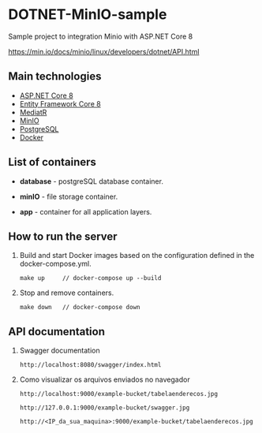 # DOTNET-MinIO-sample

Sample project to integration Minio with ASP.NET Core 8

https://min.io/docs/minio/linux/developers/dotnet/API.html

## Main technologies

- [ASP.NET Core 8](https://learn.microsoft.com/en-us/aspnet/core/introduction-to-aspnet-core?view=aspnetcore-8.0)
- [Entity Framework Core 8](https://learn.microsoft.com/en-us/ef/core)
- [MediatR](https://github.com/jbogard/MediatR)
- [MinIO](https://min.io/docs/minio/linux/developers/dotnet/API.html)
- [PostgreSQL](https://www.postgresql.org/)
- [Docker](https://www.docker.com)

## List of containers

- **database** - postgreSQL database container.

- **minIO** - file storage container.

- **app** - container for all application layers.

## How to run the server

1.  Build and start Docker images based on the configuration defined in the docker-compose.yml.

        make up     // docker-compose up --build

2.  Stop and remove containers.

        make down   // docker-compose down

## API documentation

1.  Swagger documentation

        http://localhost:8080/swagger/index.html

2.  Como visualizar os arquivos enviados no navegador

        http://localhost:9000/example-bucket/tabelaenderecos.jpg

        http://127.0.0.1:9000/example-bucket/swagger.jpg

        http://<IP_da_sua_maquina>:9000/example-bucket/tabelaenderecos.jpg
